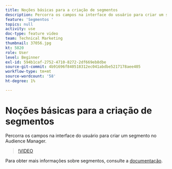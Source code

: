```yaml
---
title: Noções básicas para a criação de segmentos
description: Percorra os campos na interface do usuário para criar um segmento no Audience Manager.
feature: 'Segmentos '
topics: null
activity: use
doc-type: feature video
team: Technical Marketing
thumbnail: 37056.jpg
kt: 5820
role: User
level: Beginner
exl-id: 594b1caf-2752-4710-8272-2df669eb8dbe
source-git-commit: 4b91696f840518312ec041abdbe5217178aee405
workflow-type: tm+mt
source-wordcount: '58'
ht-degree: 1%

---
```


# Noções básicas para a criação de segmentos

Percorra os campos na interface do usuário para criar um segmento no Audience Manager.

>[!VIDEO](https://video.tv.adobe.com/v/37056/?quality=12&learn=on)

Para obter mais informações sobre segmentos, consulte a [documentação](https://docs.adobe.com/content/help/en/audience-manager/user-guide/features/segments/segments-purpose.html).
